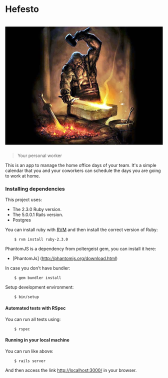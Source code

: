 # Hefesto

# ![hefesto](app/assets/images/hefesto.jpg)

> Your personal worker

This is an app to manage the home office days of your team. It's a simple
calendar that you and your coworkers can schedule the days you are going to work
at home.

### Installing dependencies

This project uses:
 -  The 2.3.0 Ruby version.
 -  The 5.0.0.1 Rails version.
 - Postgres

You can install ruby with [RVM](https://rvm.io/rvm/install) and then install the
correct version of Ruby:

        $ rvm install ruby-2.3.0

PhantomJS is a dependency from poltergeist gem, you can install it here:
 - [PhantomJs] (http://phantomjs.org/download.html)

In case you don't have bundler:

        $ gem bundler install

Setup development environment:

        $ bin/setup

#### Automated tests with RSpec

You can run all tests using:

        $ rspec

#### Running in your local machine

You can run like above:

        $ rails server

And then access the link [http://localhost:3000/](http://localhost:3000/) in
your browser.


